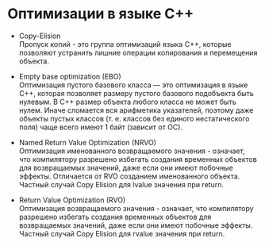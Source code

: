 # Оптимизации в языке C++

* Copy-Elision  
Пропуск копий - это группа оптимизаций языка C++, которые позволяют устранить лишние операции копирования и перемещения объекта.

* Empty base optimization (EBO)  
Оптимизация пустого базового класса — это оптимизация в языке C++, которая позволяет размеру пустого базового подобъекта быть нулевым. В C++ размер объекта любого класса не может быть нулем. Иначе сломается вся арифметика указателей, поэтому даже объекты пустых классов (т. е. классов без единого нестатического поля) чаще всего имеют 1 байт (зависит от ОС).

* Named Return Value Optimization (NRVO)  
Оптимизация именованного возвращаемого значения - означает, что компилятору разрешено избегать создания временных объектов для возвращаемых значений, даже если они имеют побочные эффекты. Отличается от RVO созданием именованного объекта. Частный случай Copy Elision для lvalue значения при return.

* Return Value Optimization (RVO)  
Оптимизация возвращаемого значения - означает, что компилятору разрешено избегать создания временных объектов для возвращаемых значений, даже если они имеют побочные эффекты. Частный случай Copy Elision для rvalue значения при return.